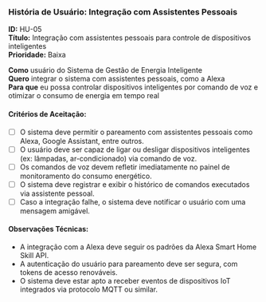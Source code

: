### História de Usuário: Integração com Assistentes Pessoais

**ID:** HU-05  
**Título:** Integração com assistentes pessoais para controle de dispositivos inteligentes  
**Prioridade:** Baixa  

**Como** usuário do Sistema de Gestão de Energia Inteligente  
**Quero** integrar o sistema com assistentes pessoais, como a Alexa  
**Para que** eu possa controlar dispositivos inteligentes por comando de voz e otimizar o consumo de energia em tempo real  

#### Critérios de Aceitação:

- [ ] O sistema deve permitir o pareamento com assistentes pessoais como Alexa, Google Assistant, entre outros.
- [ ] O usuário deve ser capaz de ligar ou desligar dispositivos inteligentes (ex: lâmpadas, ar-condicionado) via comando de voz.
- [ ] Os comandos de voz devem refletir imediatamente no painel de monitoramento do consumo energético.
- [ ] O sistema deve registrar e exibir o histórico de comandos executados via assistente pessoal.
- [ ] Caso a integração falhe, o sistema deve notificar o usuário com uma mensagem amigável.

#### Observações Técnicas:

- A integração com a Alexa deve seguir os padrões da Alexa Smart Home Skill API.
- A autenticação do usuário para pareamento deve ser segura, com tokens de acesso renováveis.
- O sistema deve estar apto a receber eventos de dispositivos IoT integrados via protocolo MQTT ou similar.
